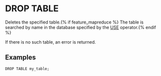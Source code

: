 # DROP TABLE

Deletes the specified table.{% if feature_mapreduce %}  The table is searched by name in the database specified by the [USE](../use.md) operator.{% endif %}

If there is no such table, an error is returned.

## Examples

```yql
DROP TABLE my_table;
```

